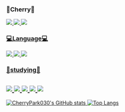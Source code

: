 ### :cherries:Cherry:cherries:<br/>
<a href="https://www.instagram.com/zzarin_life/"><img src="https://img.shields.io/badge/Instagram-4EE3C2?style=flat-square&logo=Instagram&logoColor=black"/> <a href=" "><img src="https://img.shields.io/badge/Tistory-000000?style=flat-square&logo=Tistory&logoColor=white"/> <a href="https://www.youtube.com/channel/UCEwgouEJhk3YtddZDrGJpeA"><img src="https://img.shields.io/badge/YouTube-FF0000?style=flat-square&logo=YouTube&logoColor=white"/>
 

### 💻Language💻
<img src="https://img.shields.io/badge/Python-3776AB?style=flat-square&logo=python&logoColor=white"/> <img src="https://img.shields.io/badge/MySQL-4479A1?style=flat-square&logo=MySQL&logoColor=white"/> <img src="https://img.shields.io/badge/R-276DC3?style=flat-square&logo=R&logoColor=white"/>


### :runner:studying:runner:
<img src="https://img.shields.io/badge/Numpy-013243?style=flat-square&logo=Numpy&logoColor=white"/> <img src="https://img.shields.io/badge/TensorFlow-FF6F00?style=flat-square&logo=TensorFlow&logoColor=white"/> <img src="https://img.shields.io/badge/Pandas-150458?style=flat-square&logo=Pandas&logoColor=white"/> <img src="https://img.shields.io/badge/ScikitLearn-F7931E?style=flat-square&logo=scikit-learn&logoColor=white"/> <img src="https://img.shields.io/badge/Selenium-43B02A?style=flat-square&logo=Selenium&logoColor=white"/>
---
![CherryPark030's GitHub stats](https://github-readme-stats.vercel.app/api?username=CherryPark030&show_icons=true&theme=dracula)
[![Top Langs](https://github-readme-stats.vercel.app/api/top-langs/?username=CherryPark030&layout=compact&theme=dracula&langs_count=5)](https://github.com/anuraghazra/github-readme-stats)
